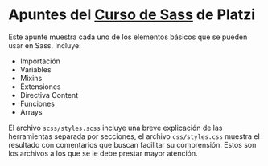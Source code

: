 # Apuntes del [Curso de Sass](https://platzi.com/clases/sass/) de Platzi

Este apunte muestra cada uno de los elementos básicos que se pueden usar en Sass.
Incluye:
*   Importación
*   Variables
*   Mixins
*   Extensiones
*   Directiva Content
*   Funciones
*   Arrays

El archivo `scss/styles.scss` incluye una breve explicación de las herramientas separada por secciones, el archivo `css/styles.css` muestra el resultado con comentarios que buscan facilitar su comprensión. Estos son los archivos a los que se le debe prestar mayor atención.